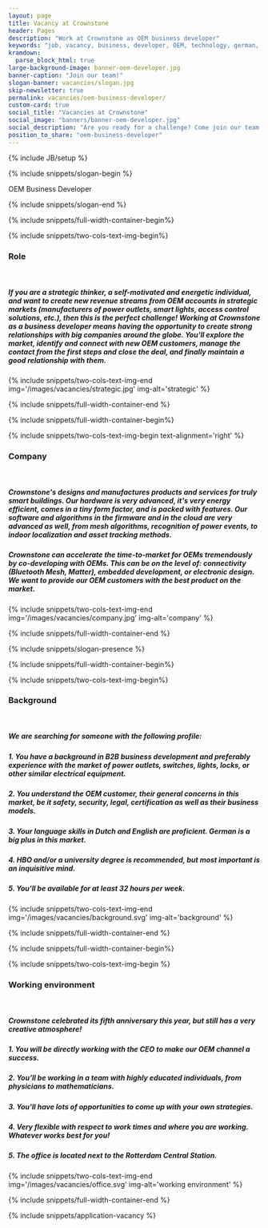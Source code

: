 ```yaml
---
layout: page
title: Vacancy at Crownstone
header: Pages
description: "Work at Crownstone as OEM business developer"
keywords: "job, vacancy, business, developer, OEM, technology, german, dutch"
kramdown: 
  parse_block_html: true
large-background-image: banner-oem-developer.jpg
banner-caption: "Join our team!"
slogan-banner: vacancies/slogan.jpg
skip-newsletter: true
permalink: vacancies/oem-business-developer/
custom-card: true
social_title: "Vacancies at Crownstone"
social_image: "banners/banner-oem-developer.jpg"
social_description: "Are you ready for a challenge? Come join our team as OEM business developer! We are looking forward to welcome you in our team!"
position_to_share: "oem-business-developer" 
---
```

{% include JB/setup %}


{% include snippets/slogan-begin %}

OEM Business Developer

{% include snippets/slogan-end %}


{% include snippets/full-width-container-begin%}

{% include snippets/two-cols-text-img-begin%}

### Role

<p>&nbsp;</p>  

##### If you are a **strategic thinker**, a **self-motivated** and **energetic** individual, and want to create **new revenue streams** from OEM accounts in strategic markets (manufacturers of power outlets, smart lights, access control solutions, etc.), then this is the perfect challenge! Working at Crownstone as a business developer means having the opportunity to create **strong relationships** with big companies around the globe. You'll explore the market, identify and connect with new OEM customers, manage the contact from the first steps and close the deal, and finally maintain a good relationship with them.

{% include snippets/two-cols-text-img-end img='/images/vacancies/strategic.jpg' img-alt='strategic' %}

{% include snippets/full-width-container-end %}



{% include snippets/full-width-container-begin%}

{% include snippets/two-cols-text-img-begin text-alignment='right' %}

### Company

<p>&nbsp;</p>  

##### Crownstone's designs and manufactures products and services for **truly smart buildings**. Our hardware is very advanced, it's very energy efficient, comes in a tiny form factor, and is packed with features. Our software and algorithms in the firmware and in the cloud are very advanced as well, from mesh algorithms, recognition of power events, to indoor localization and asset tracking methods. 
##### Crownstone can **accelerate** the time-to-market for OEMs tremendously by **co-developing** with OEMs. This can be on the level of: connectivity (Bluetooth Mesh, Matter), embedded development, or electronic design. We want to provide our OEM customers with the best product on the market.

{% include snippets/two-cols-text-img-end img='/images/vacancies/company.jpg' img-alt='company' %}

{% include snippets/full-width-container-end %}


{% include snippets/slogan-presence %}


{% include snippets/full-width-container-begin%}

{% include snippets/two-cols-text-img-begin%}

### Background

<p>&nbsp;</p>  

##### **We are searching for someone with the following profile:**

##### **1.** You have a background in B2B business development and preferably experience with the market of power outlets, switches, lights, locks, or other similar electrical equipment.
##### **2.** You understand the OEM customer, their general concerns in this market, be it safety, security, legal, certification as well as their business models.
##### **3.** Your language skills in Dutch and English are proficient. German is a big plus in this market.
##### **4.** HBO and/or a university degree is recommended, but most important is an inquisitive mind.
##### **5.** You'll be available for at least 32 hours per week.

{% include snippets/two-cols-text-img-end img='/images/vacancies/background.svg' img-alt='background' %}

{% include snippets/full-width-container-end %}



{% include snippets/full-width-container-begin%}

{% include snippets/two-cols-text-img-begin %}

### Working environment

<p>&nbsp;</p>  

##### **Crownstone celebrated its fifth anniversary this year, but still has a very creative atmosphere!**

##### **1.** You will be directly working with the CEO to make our OEM channel a success. 
##### **2.** You'll be working in a team with highly educated individuals, from physicians to mathematicians.
##### **3.** You'll have lots of opportunities to come up with your own strategies. 
##### **4.** Very flexible with respect to work times and where you are working. Whatever works best for you!
##### **5.** The office is located next to the Rotterdam Central Station.

{% include snippets/two-cols-text-img-end img='/images/vacancies/office.svg' img-alt='working environment' %}

{% include snippets/full-width-container-end %}


{% include snippets/application-vacancy %}